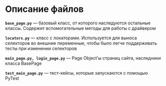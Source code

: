# Описание файлов
**`base_page.py`** — базовый класс, от которого наследуются остальные классы. Содержит вспомогательные методы для работы с драйвером

**`locators.py`** — класс с локаторами. Используется для выноса селекторов во внешние переменные, чтобы было легче поддерживать тесты при изменении селекторов

**`main_page.py, login_page.py`** — Page Object'ы страниц сайта, наследники класса BasePage

**`test_main_page.py`** — тест-кейсы, которые запускаются с помощью PyTest